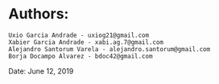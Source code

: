 #   Authors:
```
Uxio Garcia Andrade - uxiog21@gmail.com
Xabier Garcia Andrade - xabi.ag.7@gmail.com
Alejandro Santorum Varela - alejandro.santorum@gmail.com
Borja Docampo Alvarez - bdoc42@gmail.com
```
Date: June 12, 2019